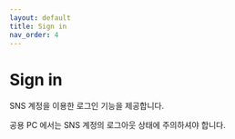 ```yaml
---
layout: default
title: Sign in
nav_order: 4
---
```


# Sign in

SNS 계정을 이용한 로그인 기능을 제공합니다.

공용 PC 에서는 SNS 계정의 로그아웃 상태에 주의하셔야 합니다.
